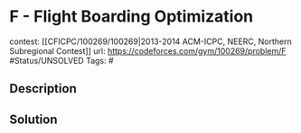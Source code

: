 # F - Flight Boarding Optimization

contest: [[CFICPC/100269/100269|2013-2014 ACM-ICPC, NEERC, Northern Subregional Contest]]
url: https://codeforces.com/gym/100269/problem/F
#Status/UNSOLVED
Tags: #

## Description

## Solution

